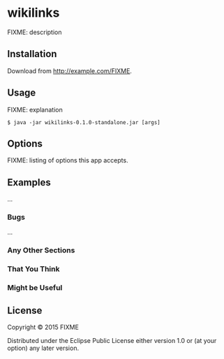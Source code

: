 # wikilinks

FIXME: description

## Installation

Download from http://example.com/FIXME.

## Usage

FIXME: explanation

    $ java -jar wikilinks-0.1.0-standalone.jar [args]

## Options

FIXME: listing of options this app accepts.

## Examples

...

### Bugs

...

### Any Other Sections
### That You Think
### Might be Useful

## License

Copyright © 2015 FIXME

Distributed under the Eclipse Public License either version 1.0 or (at
your option) any later version.
